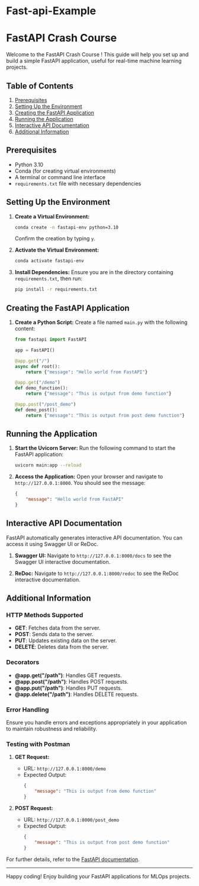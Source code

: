 # Fast-api-Example

# FastAPI Crash Course

Welcome to the FastAPI Crash Course ! This guide will help you set up and build a simple FastAPI application, useful for real-time machine learning projects.

## Table of Contents

1. [Prerequisites](#prerequisites)
2. [Setting Up the Environment](#setting-up-the-environment)
3. [Creating the FastAPI Application](#creating-the-fastapi-application)
4. [Running the Application](#running-the-application)
5. [Interactive API Documentation](#interactive-api-documentation)
6. [Additional Information](#additional-information)

## Prerequisites

- Python 3.10
- Conda (for creating virtual environments)
- A terminal or command line interface
- `requirements.txt` file with necessary dependencies

## Setting Up the Environment

1. **Create a Virtual Environment:**
    ```bash
    conda create -n fastapi-env python=3.10
    ```
    Confirm the creation by typing `y`.

2. **Activate the Virtual Environment:**
    ```bash
    conda activate fastapi-env
    ```

3. **Install Dependencies:**
    Ensure you are in the directory containing `requirements.txt`, then run:
    ```bash
    pip install -r requirements.txt
    ```

## Creating the FastAPI Application

1. **Create a Python Script:**
    Create a file named `main.py` with the following content:

    ```python
    from fastapi import FastAPI

    app = FastAPI()

    @app.get("/")
    async def root():
        return {"message": "Hello world from FastAPI"}

    @app.get("/demo")
    def demo_function():
        return {"message": "This is output from demo function"}

    @app.post("/post_demo")
    def demo_post():
        return {"message": "This is output from post demo function"}
    ```

## Running the Application

1. **Start the Uvicorn Server:**
    Run the following command to start the FastAPI application:
    ```bash
    uvicorn main:app --reload
    ```

2. **Access the Application:**
    Open your browser and navigate to `http://127.0.0.1:8000`. You should see the message:
    ```json
    {
        "message": "Hello world from FastAPI"
    }
    ```

## Interactive API Documentation

FastAPI automatically generates interactive API documentation. You can access it using Swagger UI or ReDoc.

1. **Swagger UI:**
    Navigate to `http://127.0.0.1:8000/docs` to see the Swagger UI interactive documentation.

2. **ReDoc:**
    Navigate to `http://127.0.0.1:8000/redoc` to see the ReDoc interactive documentation.

## Additional Information

### HTTP Methods Supported

- **GET**: Fetches data from the server.
- **POST**: Sends data to the server.
- **PUT**: Updates existing data on the server.
- **DELETE**: Deletes data from the server.

### Decorators

- **@app.get("/path")**: Handles GET requests.
- **@app.post("/path")**: Handles POST requests.
- **@app.put("/path")**: Handles PUT requests.
- **@app.delete("/path")**: Handles DELETE requests.

### Error Handling

Ensure you handle errors and exceptions appropriately in your application to maintain robustness and reliability.

### Testing with Postman

1. **GET Request:**
    - URL: `http://127.0.0.1:8000/demo`
    - Expected Output:
      ```json
      {
          "message": "This is output from demo function"
      }
      ```

2. **POST Request:**
    - URL: `http://127.0.0.1:8000/post_demo`
    - Expected Output:
      ```json
      {
          "message": "This is output from post demo function"
      }
      ```

For further details, refer to the [FastAPI documentation](https://fastapi.tiangolo.com/).

---

Happy coding! Enjoy building your FastAPI applications for MLOps projects.